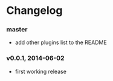# Changelog

### master
- add other plugins list to the README

### v0.0.1, 2014-06-02

- first working release
